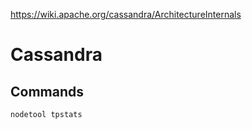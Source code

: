 https://wiki.apache.org/cassandra/ArchitectureInternals

# Cassandra

## Commands
    nodetool tpstats
